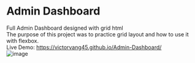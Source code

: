 # Admin Dashboard
Full Admin Dashboard designed with grid html\
The purpose of this project was to practice grid layout and how to use it with flexbox.\
Live Demo: https://victorvang45.github.io/Admin-Dashboard/ \
![image](https://github.com/user-attachments/assets/6840fa17-2daa-40b0-881e-2307b8a3b870)
